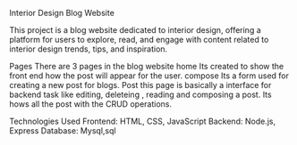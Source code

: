 Interior Design Blog Website

This project is a blog website dedicated to interior design, offering a platform for users to explore, read, and engage with content related to interior design trends, tips, and inspiration.

Pages
There are 3 pages in the blog website 
home 
Its created to show the front end how the post will appear for the user. 
compose 
Its a form used for creating a new post for blogs.
Post
this page is basically a interface for backend task like editing, deleteing , reading and composing a post. Its hows all the post with the CRUD operations.

Technologies Used
Frontend: HTML, CSS, JavaScript
Backend: Node.js, Express
Database: Mysql,sql
